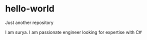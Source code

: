 # hello-world
Just another repository

I am surya. I am passionate engineer looking for expertise with C#
